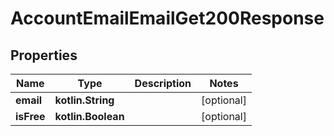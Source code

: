 
# AccountEmailEmailGet200Response

## Properties
Name | Type | Description | Notes
------------ | ------------- | ------------- | -------------
**email** | **kotlin.String** |  |  [optional]
**isFree** | **kotlin.Boolean** |  |  [optional]



